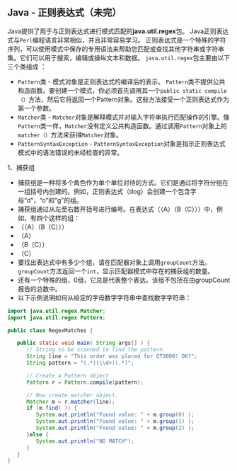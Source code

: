## Java - 正则表达式（未完）
Java提供了用于与正则表达式进行模式匹配的**java.util.regex**包。 Java正则表达式与`Perl`编程语言非常相似，并且非常容易学习。
正则表达式是一个特殊的字符序列，可以使用模式中保存的专用语法来帮助您匹配或查找其他字符串或字符串集。它们可以用于搜索，编辑或操纵文本和数据。
`java.util.regex`包主要由以下三个类组成 ：
- `Pattern`类 - 模式对象是正则表达式的编译后的表示。 `Pattern`类不提供公共构造函数。要创建一个模式，你必须首先调用其一个`public static compile（）`方法，然后它将返回一个Pattern对象。这些方法接受一个正则表达式作为第一个参数。
- `Matcher`类 -  `Matcher`对象是解释模式并对输入字符串执行匹配操作的引擎。像`Pattern`类一样，`Matcher`没有定义公共构造函数。通过调用`Pattern`对象上的`matcher（）`方法来获得`Matcher`对象。
- `PatternSyntaxException`  -  `PatternSyntaxException`对象是指示正则表达式模式中的语法错误的未经检查的异常。

1、捕获组
- 捕获组是一种将多个角色作为单个单位对待的方式。它们是通过将字符分组在一组括号内创建的。例如，正则表达式（dog）会创建一个包含字母“d”，“o”和“g”的组。
- 捕获组通过从左至右数开括号进行编号。在表达式（（A）（B（C）））中，例如，有四个这样的组：
 - （（A）（B（C）））
 - （A）
 - （B（C））
 - （C）
- 要找出表达式中有多少个组，请在匹配器对象上调用`groupCount`方法。 `groupCount`方法返回一个`int`，显示匹配器模式中存在的捕获组的数量。
- 还有一个特殊的组，0组，它总是代表整个表达。该组不包括在由groupCount报告的总数中。
- 以下示例说明如何从给定的字母数字字符串中查找数字字符串：

```java
import java.util.regex.Matcher;
import java.util.regex.Pattern;

public class RegexMatches {

   public static void main( String args[] ) {
      // String to be scanned to find the pattern.
      String line = "This order was placed for QT3000! OK?";
      String pattern = "(.*)(\\d+)(.*)";

      // Create a Pattern object
      Pattern r = Pattern.compile(pattern);

      // Now create matcher object.
      Matcher m = r.matcher(line);
      if (m.find( )) {
         System.out.println("Found value: " + m.group(0) );
         System.out.println("Found value: " + m.group(1) );
         System.out.println("Found value: " + m.group(2) );
      }else {
         System.out.println("NO MATCH");
      }
   }
}
```
